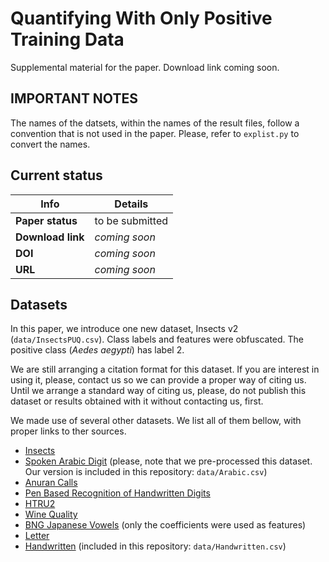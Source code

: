 # Quantifying With Only Positive Training Data

Supplemental material for the paper. Download link coming soon.

## IMPORTANT NOTES

The names of the datsets, within the names of the result files, follow a convention that is not used in the paper. Please, refer to `explist.py` to convert the names.

## Current status

| Info              | Details                                                                      |
| ------------------|------------------------------------------------------------------------------|
| **Paper status**  | to be submitted                                                              |
| **Download link** | _coming soon_                                                                |
| **DOI**           | _coming soon_                                                                |
| **URL**           | _coming soon_                                                                |

## Datasets

In this paper, we introduce one new dataset, Insects v2 (`data/InsectsPUQ.csv`).
Class labels and features were obfuscated. The positive class (_Aedes aegypti_) has label 2.

We are still arranging a citation format for this dataset.
If you are interest in using it, please, contact us so we can provide a proper way of citing us.
Until we arrange a standard way of citing us, please, do not publish this dataset or results obtained with it without contacting us, first.

We made use of several other datasets. We list all of them bellow, with proper links to ther sources.

 - [Insects](https://dataverse.harvard.edu/dataset.xhtml?persistentId=doi:10.7910/DVN/6J5BXV)
 - [Spoken Arabic Digit](https://archive.ics.uci.edu/ml/datasets/Spoken+Arabic+Digit) (please, note that we pre-processed this dataset. Our version is included in this repository: `data/Arabic.csv`)
 - [Anuran Calls](https://archive.ics.uci.edu/ml/datasets/Anuran+Calls+%28MFCCs%29)
 - [Pen Based Recognition of Handwritten Digits](https://archive.ics.uci.edu/ml/datasets/Pen-Based+Recognition+of+Handwritten+Digits)
 - [HTRU2](https://archive.ics.uci.edu/ml/datasets/HTRU2)
 - [Wine Quality](https://archive.ics.uci.edu/ml/datasets/Wine+Quality)
 - [BNG Japanese Vowels](https://www.openml.org/d/1214) (only the coefficients were used as features)
 - [Letter](https://www.openml.org/d/6)
 - [Handwritten](https://github.com/denismr/Unsupervised-Context-Switch-For-Classification-Tasks) (included in this repository: `data/Handwritten.csv`)
